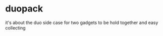 duopack
=======

it's about the duo side case for two gadgets to be hold together and easy collecting